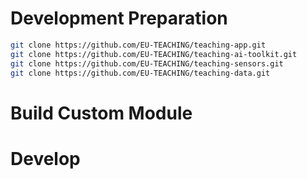 # Development Preparation

```bash
git clone https://github.com/EU-TEACHING/teaching-app.git
git clone https://github.com/EU-TEACHING/teaching-ai-toolkit.git
git clone https://github.com/EU-TEACHING/teaching-sensors.git
git clone https://github.com/EU-TEACHING/teaching-data.git
```

# Build Custom Module


# Develop